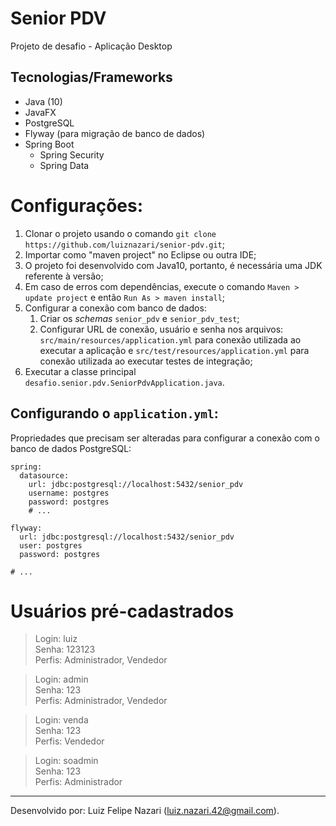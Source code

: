 # Senior PDV

Projeto de desafio - Aplicação Desktop

## Tecnologias/Frameworks

* Java (10)
* JavaFX
* PostgreSQL
* Flyway (para migração de banco de dados)
* Spring Boot
	* Spring Security
	* Spring Data

# Configurações:

1. Clonar o projeto usando o comando `git clone https://github.com/luiznazari/senior-pdv.git`;
2. Importar como "maven project" no Eclipse ou outra IDE;
3. O projeto foi desenvolvido com Java10, portanto, é necessária uma JDK referente à versão;
4. Em caso de erros com dependências, execute o comando `Maven > update project` e então `Run As > maven install`;
5. Configurar a conexão com banco de dados:
	1. Criar os _schemas_ `senior_pdv` e `senior_pdv_test`;
	2. Configurar URL de conexão, usuário e senha nos arquivos: `src/main/resources/application.yml` para conexão utilizada ao executar a aplicação e `src/test/resources/application.yml` para conexão utilizada ao executar testes de integração;
6. Executar a classe principal `desafio.senior.pdv.SeniorPdvApplication.java`.

## Configurando o `application.yml`:

Propriedades que precisam ser alteradas para configurar a conexão com o banco de dados PostgreSQL:
```
spring:
  datasource:
    url: jdbc:postgresql://localhost:5432/senior_pdv
    username: postgres
    password: postgres
    # ...

flyway:
  url: jdbc:postgresql://localhost:5432/senior_pdv
  user: postgres
  password: postgres
  
# ...
```

# Usuários pré-cadastrados

> Login: luiz<br>
> Senha: 123123<br>
> Perfis: Administrador, Vendedor

> Login: admin<br>
> Senha: 123<br>
> Perfis: Administrador, Vendedor

> Login: venda<br>
> Senha: 123<br>
> Perfis: Vendedor

> Login: soadmin<br>
> Senha: 123<br>
> Perfis: Administrador

---

Desenvolvido por: Luiz Felipe Nazari (<luiz.nazari.42@gmail.com>).
